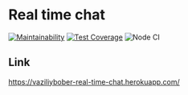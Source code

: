# Real time chat

[![Maintainability](https://api.codeclimate.com/v1/badges/cd0af8065dcb0323f3e3/maintainability)](https://codeclimate.com/github/vaziliybober/real-time-chat/maintainability)
[![Test Coverage](https://api.codeclimate.com/v1/badges/cd0af8065dcb0323f3e3/test_coverage)](https://codeclimate.com/github/vaziliybober/real-time-chat/test_coverage)
![Node CI](https://github.com/vaziliybober/real-time-chat/workflows/Node%20CI/badge.svg)

## Link

https://vaziliybober-real-time-chat.herokuapp.com/
